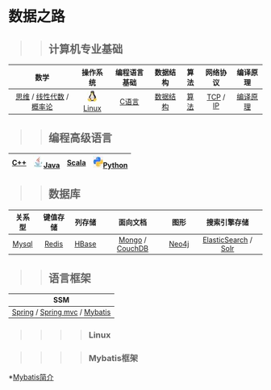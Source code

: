# 数据之路

>>## 计算机专业基础

|数学|操作系统|编程语言基础|数据结构|算法|网络协议|编译原理|  
|:----:|:----:|:----:|:----:|:----:|:----:|:----:|  
|[思维]() / [线性代数]() / [概率论]() |[![linux](images/s1-linux-20-24.jpg)Linux](#Linux)|[C语言]()|[数据结构]()|[算法]()|[TCP]() / [IP]()|[编译原理]()|  

>>## 编程高级语言  
|[C++]()|[![java](images/s1-java-20-24.jpg)Java]()|[Scala]()|[![python](images/s1-python-20-24.jpg)Python]()|  
|:----:|:----:|:----:|:----:|  


>>## 数据库  
|关系型|键值存储|列存储|面向文档|图形|搜索引擎存储|  
|:----:|:----:|:----:|:----:|:----:|:----:|  
|[Mysql]()|[Redis]()|[HBase]()|[Mongo]() / [CouchDB]()|[Neo4j]()|[ElasticSearch]() / [Solr]()|  

>>## 语言框架  
|SSM|  
|:----:|  
|[Spring]() / [Spring mvc]() / [Mybatis](#Mybatis框架)|


>>>>### Linux


>>>>### Mybatis框架
*[Mybatis简介](framework/ssm/mybatis简介.md)
